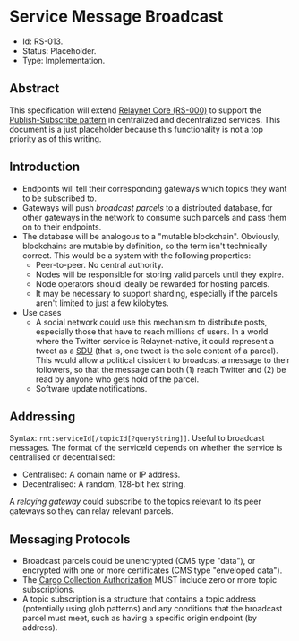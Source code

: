 # Service Message Broadcast

- Id: RS-013.
- Status: Placeholder.
- Type: Implementation.

## Abstract

This specification will extend [Relaynet Core (RS-000)](rs000-core.md) to support the [Publish-Subscribe pattern](https://www.enterpriseintegrationpatterns.com/patterns/messaging/PublishSubscribeChannel.html) in centralized and decentralized services. This document is a just placeholder because this functionality is not a top priority as of this writing.

## Introduction

- Endpoints will tell their corresponding gateways which topics they want to be subscribed to.
- Gateways will push _broadcast parcels_ to a distributed database, for other gateways in the network to consume such parcels and pass them on to their endpoints.
- The database will be analogous to a "mutable blockchain". Obviously, blockchains are mutable by definition, so the term isn't technically correct. This would be a system with the following properties:
  - Peer-to-peer. No central authority.
  - Nodes will be responsible for storing valid parcels until they expire.
  - Node operators should ideally be rewarded for hosting parcels.
  - It may be necessary to support sharding, especially if the parcels aren't limited to just a few kilobytes.
- Use cases
  - A social network could use this mechanism to distribute posts, especially those that have to reach millions of users.
  In a world where the Twitter service is Relaynet-native, it could represent a tweet as a [SDU](https://en.wikipedia.org/wiki/Service_data_unit) (that is, one tweet is the sole content of a parcel). This would allow a political dissident to broadcast a message to their followers, so that the message can both (1) reach Twitter and (2) be read by anyone who gets hold of the parcel.
  - Software update notifications.

## Addressing

Syntax: `rnt:serviceId[/topicId[?queryString]]`. Useful to broadcast messages. The format of the serviceId depends on whether the service is centralised or decentralised:

- Centralised: A domain name or IP address.
- Decentralised: A random, 128-bit hex string.

A _relaying gateway_ could subscribe to the topics relevant to its peer gateways so they can relay relevant parcels.

## Messaging Protocols

- Broadcast parcels could be unencrypted (CMS type "data"), or encrypted with one or more certificates (CMS type "enveloped data").
- The [Cargo Collection Authorization](rs000-core.md#cargo-collection-authorization-cca) MUST include zero or more topic subscriptions.
- A topic subscription is a structure that contains a topic address (potentially using glob patterns) and any conditions that the broadcast parcel must meet, such as having a specific origin endpoint (by address).
